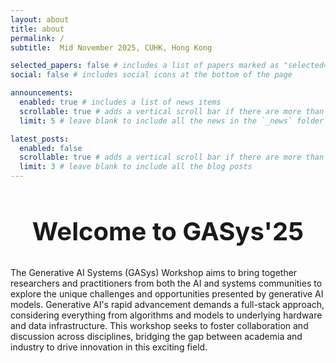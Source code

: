 ```yaml
---
layout: about
title: about
permalink: /
subtitle:  Mid November 2025, CUHK, Hong Kong

selected_papers: false # includes a list of papers marked as "selected={true}"
social: false # includes social icons at the bottom of the page

announcements:
  enabled: true # includes a list of news items
  scrollable: true # adds a vertical scroll bar if there are more than 3 news items
  limit: 5 # leave blank to include all the news in the `_news` folder

latest_posts:
  enabled: false
  scrollable: true # adds a vertical scroll bar if there are more than 3 new posts items
  limit: 3 # leave blank to include all the blog posts
---
```


<h2 style="text-align:center; font-size: 2.5rem; font-family=Arial"><strong>Welcome to GASys'25</strong></h2>

The Generative AI Systems (GASys) Workshop aims to bring together researchers and practitioners from both the AI and systems communities to explore the unique challenges and opportunities presented by generative AI models. Generative AI's rapid advancement demands a full-stack approach, considering everything from algorithms and models to underlying hardware and data infrastructure. This workshop seeks to foster collaboration and discussion across disciplines, bridging the gap between academia and industry to drive innovation in this exciting field.

